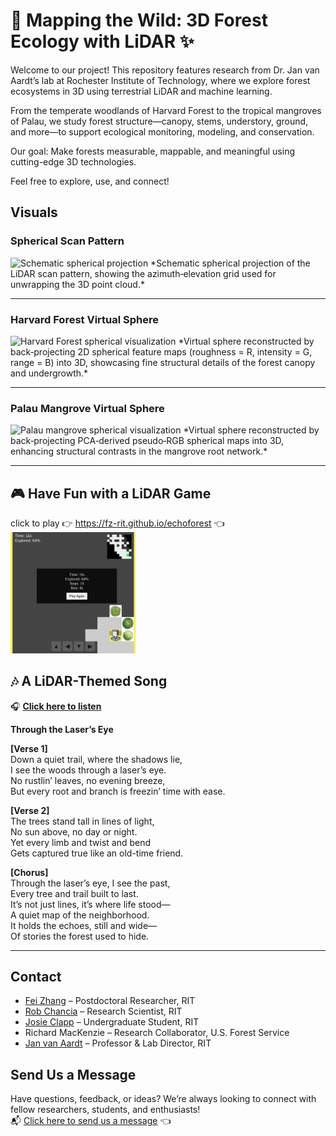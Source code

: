 # 🌿 Mapping the Wild: 3D Forest Ecology with LiDAR ✨

Welcome to our project! This repository features research from Dr. Jan van Aardt’s lab at Rochester Institute of Technology, where we explore forest ecosystems in 3D using terrestrial LiDAR and machine learning.

From the temperate woodlands of Harvard Forest to the tropical mangroves of Palau, we study forest structure—canopy, stems, understory, ground, and more—to support ecological monitoring, modeling, and conservation.

Our goal: Make forests measurable, mappable, and meaningful using cutting-edge 3D technologies.

Feel free to explore, use, and connect!


## Visuals
### Spherical Scan Pattern  
<img src="imgs/spherical ball.gif" alt="Schematic spherical projection" width="400px" />  
*Schematic spherical projection of the LiDAR scan pattern, showing the azimuth‑elevation grid used for unwrapping the 3D point cloud.*

---

### **Harvard Forest Virtual Sphere**  
<img src="imgs/harvard_forest_virtual_ball.gif" alt="Harvard Forest spherical visualization" width="400px" />  
*Virtual sphere reconstructed by back‑projecting 2D spherical feature maps (roughness = R, intensity = G, range = B) into 3D, showcasing fine structural details of the forest canopy and undergrowth.*



---

### **Palau Mangrove Virtual Sphere**  
<img src="imgs/palau_6962_ICA_rgb_0_1_2_.gif" alt="Palau mangrove spherical visualization" width="400px" />  
*Virtual sphere reconstructed by back‑projecting PCA‑derived pseudo‑RGB spherical maps into 3D, enhancing structural contrasts in the mangrove root network.*


---

## 🎮 Have Fun with a LiDAR Game
click to play 👉 https://fz-rit.github.io/echoforest 👈  
<img src="imgs/game_screenshot.png" alt="game_screenshot" width="200px" />



## 🎶 A LiDAR-Themed Song
🎧 [**Click here to listen**](https://drive.google.com/file/d/1Zg-VZyGYSbMQ--5iUl5PbKFdScRg1-03/view?usp=sharing)

**Through the Laser’s Eye**

**[Verse 1]**  
Down a quiet trail, where the shadows lie,  
I see the woods through a laser’s eye.  
No rustlin’ leaves, no evening breeze,  
But every root and branch is freezin’ time with ease.  

**[Verse 2]**  
The trees stand tall in lines of light,  
No sun above, no day or night.  
Yet every limb and twist and bend  
Gets captured true like an old-time friend.  

**[Chorus]**  
Through the laser’s eye, I see the past,  
Every tree and trail built to last.  
It’s not just lines, it’s where life stood—  
A quiet map of the neighborhood.  
It holds the echoes, still and wide—  
Of stories the forest used to hide.

---

## Contact

- [Fei Zhang](https://www.linkedin.com/in/fei-zh/) – Postdoctoral Researcher, RIT  
- [Rob Chancia](https://www.rit.edu/directory/roccis-rob-chancia) – Research Scientist, RIT  
- [Josie Clapp](https://www.linkedin.com/in/josie-clapp/) – Undergraduate Student, RIT  
- Richard MacKenzie – Research Collaborator, U.S. Forest Service  
- [Jan van Aardt](https://www.rit.edu/directory/jvacis-jan-van-aardt) – Professor & Lab Director, RIT


## Send Us a Message
Have questions, feedback, or ideas? We’re always looking to connect with fellow researchers, students, and enthusiasts!  
📬 [Click here to send us a message](https://fz-rit.github.io/TLS-showcase/) 👈
